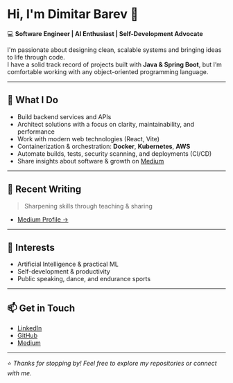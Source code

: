 # Hi, I'm Dimitar Barev 👋

💻 **Software Engineer | AI Enthusiast | Self-Development Advocate**

I'm passionate about designing clean, scalable systems and bringing ideas to life through code.  
I have a solid track record of projects built with **Java & Spring Boot**, but I’m comfortable working with any object-oriented programming language.

---

## 🚀 What I Do
- Build backend services and APIs  
- Architect solutions with a focus on clarity, maintainability, and performance  
- Work with modern web technologies (React, Vite)  
- Containerization & orchestration: **Docker**, **Kubernetes**, **AWS**  
- Automate builds, tests, security scanning, and deployments (CI/CD)  
- Share insights about software & growth on [Medium](https://medium.com/@mitkobarev)

---

## 📝 Recent Writing
> Sharpening skills through teaching & sharing

- [Medium Profile →](https://medium.com/@mitkobarev)

---

## 🌱 Interests
- Artificial Intelligence & practical ML  
- Self-development & productivity  
- Public speaking, dance, and endurance sports

---

## 📫 Get in Touch
- [LinkedIn](https://www.linkedin.com/in/dimitarbarev)  
- [GitHub](https://github.com/dimitarbarev)  
- [Medium](https://medium.com/@mitkobarev)

---

⭐️ _Thanks for stopping by! Feel free to explore my repositories or connect with me._
